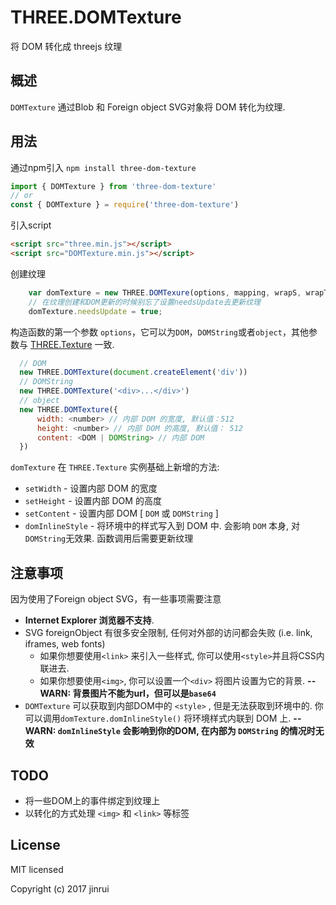 # THREE.DOMTexture
将 DOM 转化成 threejs 纹理
## 概述
```DOMTexture``` 通过Blob 和 Foreign object SVG对象将 DOM 转化为纹理.
## 用法
通过npm引入 ```npm install three-dom-texture```
```javascript
import { DOMTexture } from 'three-dom-texture'
// or
const { DOMTexture } = require('three-dom-texture')
```
引入script
```html
<script src="three.min.js"></script>
<script src="DOMTexture.min.js"></script>
```
创建纹理
```javascript
    var domTexture = new THREE.DOMTexure(options, mapping, wrapS, wrapT, magFilter, minFilter, format, type, anisotropy)
    // 在纹理创建和DOM更新的时候别忘了设置needsUpdate去更新纹理
    domTexture.needsUpdate = true;
```
构造函数的第一个参数 ```options```，它可以为```DOM```，```DOMString```或者```object```，其他参数与 [THREE.Texture](https://threejs.org/docs/index.html#api/textures/Texture) 一致.
```javascript
  // DOM
  new THREE.DOMTexture(document.createElement('div'))
  // DOMString
  new THREE.DOMTexture('<div>...</div>')
  // object
  new THREE.DOMTexture({
      width: <number> // 内部 DOM 的宽度, 默认值：512
      height: <number> // 内部 DOM 的高度, 默认值： 512
      content: <DOM | DOMString> // 内部 DOM
  })
```

```domTexture``` 在 ```THREE.Texture``` 实例基础上新增的方法:
* ```setWidth``` - 设置内部 DOM 的宽度
* ```setHeight``` - 设置内部 DOM 的高度
* ```setContent``` -  设置内部 DOM [ ```DOM``` 或 ```DOMString``` ]
* ```domInlineStyle``` - 将环境中的样式写入到 DOM 中. 会影响 ```DOM``` 本身, 对 ```DOMString```无效果.
函数调用后需要更新纹理

## 注意事项
因为使用了Foreign object SVG，有一些事项需要注意
* __Internet Explorer 浏览器不支持__.
* SVG foreignObject 有很多安全限制, 任何对外部的访问都会失败 (i.e. link, iframes, web fonts)
    - 如果你想要使用```<link>``` 来引入一些样式, 你可以使用```<style>```并且将CSS内联进去.
    - 如果你想要使用```<img>```, 你可以设置一个```<div>``` 将图片设置为它的背景. __--WARN: 背景图片不能为url，但可以是```base64```__
* ```DOMTexture``` 可以获取到内部DOM中的 ```<style>``` , 但是无法获取到环境中的. 你可以调用```domTexture.domInlineStyle()``` 将环境样式内联到 DOM 上. __--WARN: ```domInlineStyle``` 会影响到你的DOM, 在内部为 ```DOMString``` 的情况时无效__

## TODO
* 将一些DOM上的事件绑定到纹理上
* 以转化的方式处理 ```<img>``` 和 ```<link>``` 等标签

## License
MIT licensed

Copyright (c) 2017 jinrui
